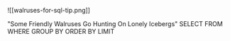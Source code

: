 ![[walruses-for-sql-tip.png]]

"Some Friendly Walruses Go Hunting On Lonely Icebergs"
SELECT 
FROM 
WHERE 
GROUP BY ORDER BY 
LIMIT 